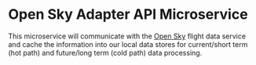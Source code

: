 # Open Sky Adapter API Microservice

This microservice will communicate with the [Open Sky](https://opensky-network.org/apidoc/) flight data service and cache the information into our local data stores for current/short term (hot path) and future/long term (cold path) data processing.
